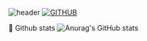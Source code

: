![header](https://capsule-render.vercel.app/api?type=waving&color=timeGradient&text=Welcome%20to%20Tony's%20GitHub%20👋&animation=twinkling&fontSize=35&fontAlignY=40&fontAlign=70&height=250)
[![GITHUB](https://hits.seeyoufarm.com/api/count/incr/badge.svg?url=https%3A%2F%2Fgithub.com%2Fjiholee0&count_bg=%23F29494&title_bg=%232F2E2E&icon=github.svg&icon_color=%23FFFFFF&title=GITHUB&edge_flat=false)](https://github.com/jongseok3910)
<!--
## 💻 Tony's log 
[![Tistory's Card](https://github-readme-tistory-card.vercel.app/api?name=hamutang&theme=default)](https://hamutang.tistory.com)
-->

 🔄 Github stats 
![Anurag's GitHub stats](https://github-readme-stats.vercel.app/api?username=jongseok3910&show_icons=true&theme=dark)

<!--
**jongseok3910/jongseok3910** is a ✨ _special_ ✨ repository because its `README.md` (this file) appears on your GitHub profile.

Here are some ideas to get you started:



- 🔭 I’m currently working on ...
- 🌱 I’m currently learning ...
- 👯 I’m looking to collaborate on ...
- 🤔 I’m looking for help with ...
- 💬 Ask me about ...
- 📫 How to reach me: ...
- 😄 Pronouns: ...
- ⚡ Fun fact: ...
-->
